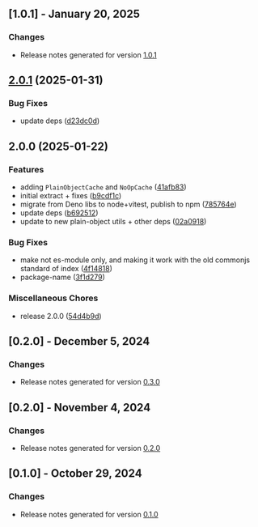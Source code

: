 ## [1.0.1] - January 20, 2025

### Changes
- Release notes generated for version [1.0.1](.release-notes/1.0.1/release.md)

## [2.0.1](https://github.com/plandek-utils/cache-utils/compare/v2.0.0...v2.0.1) (2025-01-31)


### Bug Fixes

* update deps ([d23dc0d](https://github.com/plandek-utils/cache-utils/commit/d23dc0ddc2278d0d79c4ce912f343d747ceacaaa))

## 2.0.0 (2025-01-22)


### Features

* adding `PlainObjectCache` and `NoOpCache` ([41afb83](https://github.com/plandek-utils/cache-utils/commit/41afb83e42f9ac53b550b411f94d8dd0930c2e23))
* initial extract + fixes ([b9cdf1c](https://github.com/plandek-utils/cache-utils/commit/b9cdf1c24e3a5651ee83aa52b6bfa19aa0a1a768))
* migrate from Deno libs to node+vitest, publish to npm ([785764e](https://github.com/plandek-utils/cache-utils/commit/785764e682e4464655a3028730299be350b8ff6c))
* update deps ([b692512](https://github.com/plandek-utils/cache-utils/commit/b692512b9499e2283ae2a3bbd8138462a9b57677))
* update to new plain-object utils + other deps ([02a0918](https://github.com/plandek-utils/cache-utils/commit/02a09188184309b4de7ffda7fbde74db39a01ff1))


### Bug Fixes

* make not es-module only, and making it work with the old commonjs standard of index ([4f14818](https://github.com/plandek-utils/cache-utils/commit/4f14818746cfd2378d64db69f2e1f30442fd11b2))
* package-name ([3f1d279](https://github.com/plandek-utils/cache-utils/commit/3f1d2794b8b543c6c44e6b9a64e40ec4995b7140))


### Miscellaneous Chores

* release 2.0.0 ([54d4b9d](https://github.com/plandek-utils/cache-utils/commit/54d4b9d247996e9d70425dd9d9fc74461f8d239b))

## [0.2.0] - December 5, 2024

### Changes
- Release notes generated for version [0.3.0](.release-notes/0.3.0/release.md)

## [0.2.0] - November 4, 2024

### Changes
- Release notes generated for version [0.2.0](.release-notes/0.2.0/release.md)

## [0.1.0] - October 29, 2024

### Changes
- Release notes generated for version [0.1.0](.release-notes/0.1.0/release.md)
